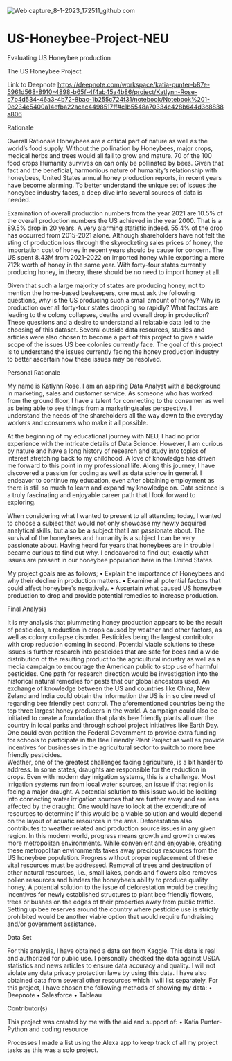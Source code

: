 ![Web capture_8-1-2023_172511_github com](https://user-images.githubusercontent.com/122137211/211222229-cd7ab971-e642-4880-9430-06692037ba1d.jpeg)
# US-Honeybee-Project-NEU
Evaluating US Honeybee production

The US Honeybee Project

Link to Deepnote 
https://deepnote.com/workspace/katia-punter-b87e-5961d568-8910-4898-b65f-4f4ab45a4b86/project/Katlynn-Rose-c7b4d534-46a3-4b72-8bac-1b255c724f31/notebook/Notebook%201-0e234e5400a14efba22acac4498517ff#c1b5548a70334c428b644d3c8838a806

Rationale

Overall Rationale
Honeybees are a critical part of nature as well as the world’s food supply. Without the pollination by Honeybees, major crops, medical herbs and trees would all fail to grow and mature. 70 of the 100 food crops Humanity survives on can only be pollinated by bees. Given that fact and the beneficial, harmonious nature of humanity’s relationship with honeybees, United States annual honey production reports, in recent years have become alarming. To better understand the unique set of issues the honeybee industry faces, a deep dive into several sources of data is needed. 
 
Examination of overall production numbers from the year 2021 are 10.5% of the overall production numbers the US achieved in the year 2000. That is a 89.5% drop in 20 years. A very alarming statistic indeed. 55.4% of the drop has occurred from 2015-2021 alone.  Although shareholders have not felt the sting of production loss through the skyrocketing sales prices of honey, the importation cost of honey in recent years should be cause for concern. The US spent 8.43M from 2021-2022 on imported honey while exporting a mere 712k worth of honey in the same year. With forty-four states currently producing honey, in theory, there should be no need to import honey at all.

Given that such a large majority of states are producing honey, not to mention the home-based beekeepers, one must ask the following questions, why is the US producing such a small amount of honey? Why is production over all forty-four states dropping so rapidly? What factors are leading to the colony collapses, deaths and overall drop in production? These questions and a desire to understand all relatable data led to the choosing of this dataset. Several outside data resources, studies and articles were also chosen to become a part of this project to give a wide scope of the issues US bee colonies currently face. The goal of this project is to understand the issues currently facing the honey production industry to better ascertain how these issues may be resolved. 


Personal Rationale

My name is Katlynn Rose. I am an aspiring Data Analyst with a background in marketing, sales and customer service. As someone who has worked from the ground floor, I have a talent for connecting to the consumer as well as being able to see things from a marketing/sales perspective. I understand the needs of the shareholders all the way down to the everyday workers and consumers who make it all possible. 

At the beginning of my educational journey with NEU, I had no prior experience with the intricate details of Data Science. However, I am curious by nature and have a long history of research and study into topics of interest stretching back to my childhood. A love of knowledge has driven me forward to this point in my professional life. Along this journey, I have discovered a passion for coding as well as data science in general. I endeavor to continue my education, even after obtaining employment as there is still so much to learn and expand my knowledge on. Data science is a truly fascinating and enjoyable career path that I look forward to exploring. 

When considering what I wanted to present to all attending today, I wanted to choose a subject that would not only showcase my newly acquired analytical skills, but also be a subject that I am passionate about. The survival of the honeybees and humanity is a subject I can be very passionate about. Having heard for years that honeybees are in trouble I became curious to find out why. I endeavored to find out, exactly what issues are present in our honeybee population here in the United States. 

My project goals are as follows;
•	Explain the importance of Honeybees and why their decline in production matters. 
• Examine all potential factors that could affect honeybee's negatively.
•	Ascertain what caused US honeybee production to drop and provide potential remedies to increase production. 

Final Analysis

It is my analysis that plummeting honey production appears to be the result of pesticides, a reduction in crops caused by weather and other factors, as well as colony collapse disorder. Pesticides being the largest contributor with crop reduction coming in second. 
Potential viable solutions to these issues is further research into pesticides that are safe for bees and a wide distribution of the resulting product to the agricultural industry as well as a media campaign to encourage the American public to stop use of harmful pesticides. One path for research direction would be investigation into the historical natural remedies for pests that our global ancestors used. An exchange of knowledge between the US and countries like China, New Zeland and India could obtain the information the US is in so dire need of regarding bee friendly pest control. The aforementioned countries being the top three largest honey producers in the world. 
A campaign could also be initiated to create a foundation that plants bee friendly plants all over the country in local parks and through school project initiatives like Earth Day. One could even petition the Federal Government to provide extra funding for schools to participate in the Bee Friendly Plant Project as well as provide incentives for businesses in the agricultural sector to switch to more bee friendly pesticides.  
Weather, one of the greatest challenges facing agriculture, is a bit harder to address. In some states, draughts are responsible for the reduction in crops. Even with modern day irrigation systems, this is a challenge. Most irrigation systems run from local water sources, an issue if that region is facing a major draught. A potential solution to this issue would be looking into connecting water irrigation sources that are further away and are less affected by the draught. One would have to look at the expenditure of resources to determine if this would be a viable solution and would depend on the layout of aquatic resources in the area. 
Deforestation also contributes to weather related and production source issues in any given region. In this modern world, progress means growth and growth creates more metropolitan environments. While convenient and enjoyable, creating these metropolitan environments takes away precious resources from the US honeybee population. Progress without proper replacement of these vital resources must be addressed. Removal of trees and destruction of other natural resources, i.e., small lakes, ponds and flowers also removes pollen resources and hinders the honeybee’s ability to produce quality honey. A potential solution to the issue of deforestation would be creating incentives for newly established structures to plant bee friendly flowers, trees or bushes on the edges of their properties away from public traffic. Setting up bee reserves around the country where pesticide use is strictly prohibited would be another viable option that would require fundraising and/or government assistance. 

Data Set

For this analysis, I have obtained a data set from Kaggle. This data is real and authorized for public use. I personally checked the data against USDA statistics and news articles to ensure data accuracy and quality. I will not violate any data privacy protection laws by using this data. I have also obtained data from several other resources which I will list separately. 
For this project, I have chosen the following methods of showing my data:
•	 Deepnote
•	Salesforce
•	Tableau

Contributor(s)

This project was created by me with the aid and support of:
•	Katia Punter- Python and coding resource

Processes
I made a list using the Alexa app to keep track of all my project tasks as this was a solo project.




